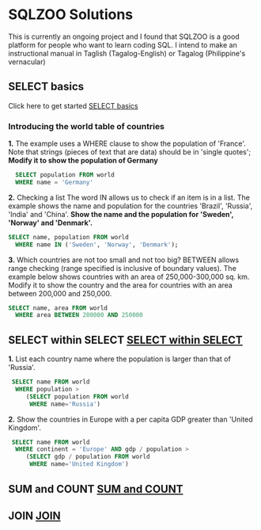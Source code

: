 # SQLZOO Solutions
This is currently an ongoing project and I found that SQLZOO is a good platform for people who want to learn coding SQL. 
I intend to make an instructional manual in Taglish (Tagalog-English) or Tagalog (Philippine's vernacular)   

## SELECT basics

Click here to get started [SELECT basics ](https://sqlzoo.net/wiki/SELECT_basics) 
### Introducing the world table of countries
**1.** The example uses a WHERE clause to show the population of 'France'. Note that strings (pieces of text that are data) should be in 'single quotes';
**Modify it to show the population of Germany**
```sql
  SELECT population FROM world
  WHERE name = 'Germany'
```
**2.**
Checking a list The word IN allows us to check if an item is in a list. The example shows the name and population for the countries 'Brazil', 'Russia', 'India' and 'China'.
**Show the name and the population for 'Sweden', 'Norway' and 'Denmark'.**
```sql
SELECT name, population FROM world
  WHERE name IN ('Sweden', 'Norway', 'Denmark');
```
**3.** 
Which countries are not too small and not too big? BETWEEN allows range checking (range specified is inclusive of boundary values). The example below shows countries with an area of 250,000-300,000 sq. km. Modify it to show the country and the area for countries with an area between 200,000 and 250,000.
```sql
SELECT name, area FROM world
  WHERE area BETWEEN 200000 AND 250000 
```
## SELECT within SELECT  [SELECT within SELECT](https://sqlzoo.net/wiki/SELECT_within_SELECT_Tutorial)
**1.** List each country name where the population is larger than that of 'Russia'.
```sql
 SELECT name FROM world
  WHERE population >
     (SELECT population FROM world
      WHERE name='Russia')
```
**2.** Show the countries in Europe with a per capita GDP greater than 'United Kingdom'.
```sql
 SELECT name FROM world
  WHERE continent = 'Europe' AND gdp / population >
     (SELECT gdp / population FROM world
      WHERE name='United Kingdom')
```
## SUM and COUNT [SUM and COUNT](https://sqlzoo.net/wiki/SUM_and_COUNT)
## JOIN [JOIN](https://sqlzoo.net/wiki/The_JOIN_operation)





